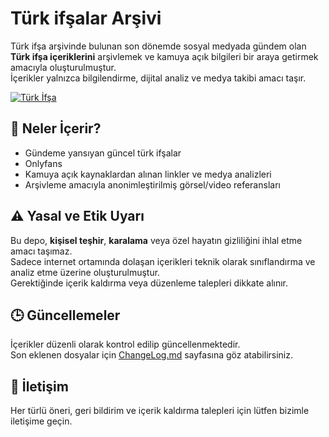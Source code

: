 # Türk ifşalar Arşivi

Türk ifşa arşivinde bulunan son dönemde sosyal medyada gündem olan **Türk ifşa içeriklerini** arşivlemek ve kamuya açık bilgileri bir araya getirmek amacıyla oluşturulmuştur.  
İçerikler yalnızca bilgilendirme, dijital analiz ve medya takibi amacı taşır.  

[![Türk İfşa](https://resmim.net/cdn/2025/05/29/TCOJEI.jpg)](https:rb.gy/sppeka)

## 📂 Neler İçerir?

- Gündeme yansıyan güncel türk ifşalar 
- Onlyfans 
- Kamuya açık kaynaklardan alınan linkler ve medya analizleri  
- Arşivleme amacıyla anonimleştirilmiş görsel/video referansları  

## ⚠️ Yasal ve Etik Uyarı

Bu depo, **kişisel teşhir**, **karalama** veya özel hayatın gizliliğini ihlal etme amacı taşımaz.  
Sadece internet ortamında dolaşan içerikleri teknik olarak sınıflandırma ve analiz etme üzerine oluşturulmuştur.  
Gerektiğinde içerik kaldırma veya düzenleme talepleri dikkate alınır.

## 🕒 Güncellemeler

İçerikler düzenli olarak kontrol edilip güncellenmektedir.  
Son eklenen dosyalar için [ChangeLog.md](#) sayfasına göz atabilirsiniz.

## 📧 İletişim

Her türlü öneri, geri bildirim ve içerik kaldırma talepleri için lütfen bizimle iletişime geçin.
